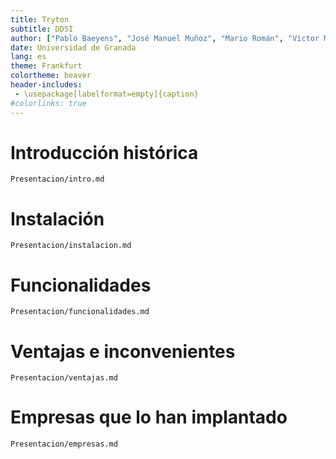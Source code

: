 ```yaml
---
title: Tryton
subtitle: DDSI
author: ["Pablo Baeyens", "José Manuel Muñoz", "Mario Román", "Víctor Manuel Cerrato"]
date: Universidad de Granada
lang: es
theme: Frankfurt
colortheme: beaver
header-includes:
 - \usepackage[labelformat=empty]{caption}
#colorlinks: true
---
```


<!--## Subsección

Esto es un ejemplo

---

Esto es otra diapositiva
-->


# Introducción histórica

```include
Presentacion/intro.md
```

# Instalación

```include
Presentacion/instalacion.md
```

# Funcionalidades

```include
Presentacion/funcionalidades.md
```

# Ventajas e inconvenientes

```include
Presentacion/ventajas.md
```

# Empresas que lo han implantado

```include
Presentacion/empresas.md
```
